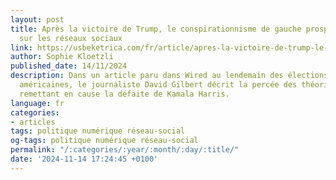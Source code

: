 ```yaml
---
layout: post
title: Après la victoire de Trump, le conspirationnisme de gauche prospère (aussi)
  sur les réseaux sociaux
link: https://usbeketrica.com/fr/article/apres-la-victoire-de-trump-le-conspirationnisme-de-gauche-prospere-sur-les-reseaux-sociaux
author: Sophie Kloetzli
published_date: 14/11/2024
description: Dans un article paru dans Wired au lendemain des élections présidentielles
  américaines, le journaliste David Gilbert décrit la percée des théories du complot
  remettant en cause la défaite de Kamala Harris.
language: fr
categories:
- articles
tags: politique numérique réseau-social
og-tags: politique numérique réseau-social
permalink: "/:categories/:year/:month/:day/:title/"
date: '2024-11-14 17:24:45 +0100'
---
```

